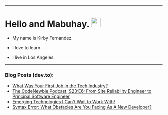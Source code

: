 
<img src="https://komarev.com/ghpvc/?username=kirbygit&style=flat-square&color=blue" alt=""/>

---
<h1>
  Hello and Mabuhay.
  <img src="https://media.giphy.com/media/hvRJCLFzcasrR4ia7z/giphy.gif" width="30px"/>
</h1>

- My name is Kirby Fernandez.

- I love to learn.

- I live in Los Angeles.

---

### Blog Posts (dev.to):
<!-- BLOG-POST-LIST:START -->
- [What Was Your First Job in the Tech Industry?](https://dev.to/codenewbieteam/what-was-your-first-job-in-the-tech-industry-208m)
- [The CodeNewbie Podcast, S23:E6: From Site Reliability Engineer to Principal Software Engineer](https://dev.to/codenewbieteam/the-codenewbie-podcast-s23e6-from-site-reliability-engineer-to-principal-software-engineer-g36)
- [Emerging Technologies I Can&#39;t Wait to Work With!](https://dev.to/codenewbieteam/emerging-technologies-i-cant-wait-to-work-with-2cpf)
- [Syntax Error: What Obstacles Are You Facing As A New Developer?](https://dev.to/codenewbieteam/syntax-error-what-obstacles-are-you-facing-as-a-new-developer-3l71)
<!-- BLOG-POST-LIST:END -->
